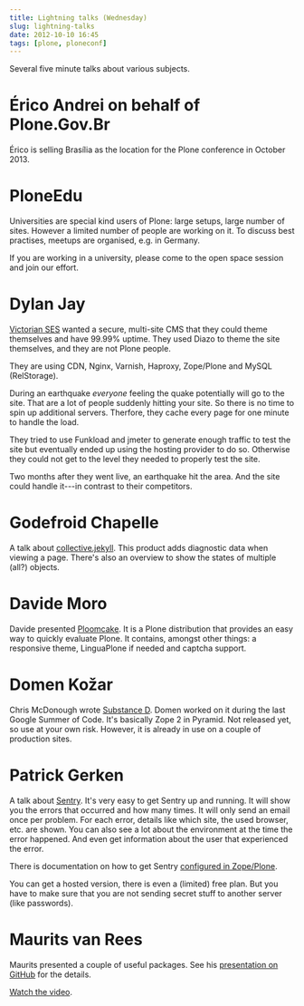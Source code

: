 ```yaml
---
title: Lightning talks (Wednesday)
slug: lightning-talks
date: 2012-10-10 16:45
tags: [plone, ploneconf]
---
```


Several five minute talks about various subjects.


# Érico Andrei on behalf of Plone.Gov.Br

Érico is selling Brasília as the location for the Plone conference in
October 2013.


# PloneEdu

Universities are special kind users of Plone: large setups, large number of
sites. However a limited number of people are working on it. To
discuss best practises, meetups are organised, e.g. in Germany.

If you are working in a university, please come to the open space
session and join our effort.


# Dylan Jay

[Victorian SES](http://www.ses.vic.gov.au/) wanted a secure,
multi-site CMS that they could theme themselves and have 99.99%
uptime. They used Diazo to theme the site themselves, and they are not
Plone people.

They are using CDN, Nginx, Varnish, Haproxy, Zope/Plone and MySQL
(RelStorage).

During an earthquake *everyone* feeling the quake potentially will go
to the site. That are a lot of people suddenly hitting your site. So
there is no time to spin up additional servers. Therfore, they cache
every page for one minute to handle the load.

They tried to use Funkload and jmeter to generate enough traffic to
test the site but eventually ended up using the hosting provider to do
so. Otherwise they could not get to the level they needed to properly
test the site.

Two months after they went live, an earthquake hit the area. And the
site could handle it---in contrast to their competitors.


# Godefroid Chapelle

A talk about
[collective.jekyll](https://github.com/gotcha/collective.jekyll). This
product adds diagnostic data when viewing a page. There's also an
overview to show the states of multiple (all?) objects.


# Davide Moro

Davide presented [Ploomcake](http://www.ploomcake.org). It is a Plone
distribution that provides an easy way to quickly evaluate Plone. It
contains, amongst other things: a responsive theme, LinguaPlone if
needed and captcha support.


# Domen Kožar

Chris McDonough wrote
[Substance D](http://substanced.repoze.org/). Domen worked on it
during the last Google Summer of Code. It's basically Zope 2 in
Pyramid. Not released yet, so use at your own risk. However, it is
already in use on a couple of production sites.


# Patrick Gerken

A talk about [Sentry](https://www.getsentry.com). It's very easy to
get Sentry up and running. It will show you the errors that occurred
and how many times. It will only send an email once per problem. For
each error, details like which site, the used browser, etc. are
shown. You can also see a lot about the environment at the time the
error happened. And even get information about the user that
experienced the error.

There is documentation on how to get Sentry
[configured in Zope/Plone](http://raven.readthedocs.org/en/latest/config/zope.html).

You can get a hosted version, there is even a (limited) free plan. But
you have to make sure that you are not sending secret stuff to another
server (like passwords).


# Maurits van Rees

Maurits presented a couple of useful packages. See his
[presentation on GitHub](https://github.com/mauritsvanrees/talks/blob/master/fivepackages.rst)
for the details.

[Watch the video](http://www.youtube.com/watch?v=DU_1tf7qjDk).
